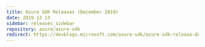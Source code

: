 ```yaml
---
title: Azure SDK Releases (December 2019)
date: 2019-12-13
sidebar: releases_sidebar
repository: azure/azure-sdk
redirect: https://devblogs.microsoft.com/azure-sdk/azure-sdk-release-december-2019/
---
```


